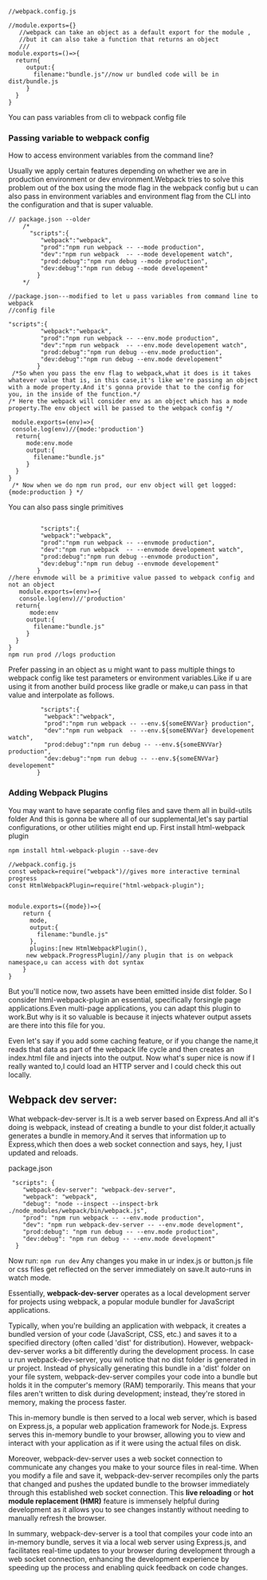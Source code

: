 ```
//webpack.config.js

//module.exports={}
   //webpack can take an object as a default export for the module ,
   //but it can also take a function that returns an object 
   ///
module.exports=()=>{
  return{
     output:{
       filename:"bundle.js"//now ur bundled code will be in dist/bundle.js
     }
  }
}

```
You can pass variables from cli to webpack config file
### Passing variable to webpack config
How to access environment variables from the command line?

Usually we apply certain features depending on whether we are in production environment or dev environment.Webpack tries to solve this 
problem out of the box using the mode flag in the webpack config but u can also pass in environment variables and environment flag from the CLI into 
the configuration and that is super valuable.

```
// package.json --older 
    /*
      "scripts":{
         "webpack":"webpack",
         "prod":"npm run webpack -- --mode production",
         "dev":"npm run webpack  -- --mode developement watch",
         "prod:debug":"npm run debug --mode production",
         "dev:debug":"npm run debug --mode developement"
        }
    */

//package.json---modified to let u pass variables from command line to webpack
//config file

"scripts":{
         "webpack":"webpack",
         "prod":"npm run webpack -- --env.mode production",
         "dev":"npm run webpack  -- --env.mode developement watch",
         "prod:debug":"npm run debug --env.mode production",
         "dev:debug":"npm run debug --env.mode developement"
        }
 /*So when you pass the env flag to webpack,what it does is it takes whatever value that is, in this case,it's like we're passing an object with a mode property.And it's gonna provide that to the config for you, in the inside of the function.*/       
/* Here the webpack will consider env as an object which has a mode property.The env object will be passed to the webpack config */       
        
 module.exports=(env)=>{
 console.log(env)//{mode:'production'}
  return{
     mode:env.mode
     output:{
       filename:"bundle.js"
     }
  }
}
 /* Now when we do npm run prod, our env object will get logged: {mode:production } */
```
   You can also pass single primitives
```
         
         "scripts":{
         "webpack":"webpack",
         "prod":"npm run webpack -- --envmode production",
         "dev":"npm run webpack  -- --envmode developement watch",
         "prod:debug":"npm run debug --envmode production",
         "dev:debug":"npm run debug --envmode developement"
        }
//here envmode will be a primitive value passed to webpack config and not an object
   module.exports=(env)=>{
   console.log(env)//'production'
  return{
      mode:env
     output:{
       filename:"bundle.js"
     }
  }
}
npm run prod //logs production

```
Prefer passing in an object as u might want to pass multiple things to webpack config like test parameters or environment 
variables.Like if u are using it from another build process like gradle or make,u can pass in that value and interpolate as follows.

```
         "scripts":{
          "webpack":"webpack",
          "prod":"npm run webpack -- --env.${someENVVar} production",
          "dev":"npm run webpack  -- --env.${someENVVar} developement watch",
          "prod:debug":"npm run debug -- --env.${someENVVar} production",
          "dev:debug":"npm run debug -- --env.${someENVVar} developement"
        }

```

### Adding Webpack Plugins
You may want to have separate config files and save them all in build-utils folder
And this is gonna be where all of our supplemental,let's say partial configurations, or other utilities might end up.
First install html-webpack plugin
```
npm install html-webpack-plugin --save-dev 
```
```
//webpack.config.js
const webpack=require("webpack")//gives more interactive terminal progress
const HtmlWebpackPlugin=require("html-webpack-plugin");


module.exports=({mode})=>{
    return {
      mode,
      output:{
        filename:"bundle.js"
      },
      plugins:[new HtmlWebpackPlugin(),
     new webpack.ProgressPlugin]//any plugin that is on webpack namespace,u can access with dot syntax
    }
}

```

But you'll notice now, two assets have been emitted inside dist folder.
So I consider html-webpack-plugin an essential, specifically forsingle page applications.Even multi-page applications, you can adapt this plugin to work.But why is it so valuable is because it injects whatever output 
assets are there into this file for you.

Even let's say if you add some caching feature, or if you change the name,it reads that data as part of the webpack life cycle and then creates an index.html file and injects into the output.
Now what's super nice is now if I really wanted to,I could load an HTTP server and I could check this out locally.


## Webpack dev server:
What webpack-dev-server is.It is a web server based on Express.And all it's doing is webpack, instead of creating a bundle to your dist folder,it actually generates a bundle in memory.And it serves that information up to Express,which then does a web socket connection and says, hey, I just updated and reloads.

package.json
```
 "scripts": {
    "webpack-dev-server": "webpack-dev-server",
    "webpack": "webpack",
    "debug": "node --inspect --inspect-brk ./node_modules/webpack/bin/webpack.js",
    "prod": "npm run webpack -- --env.mode production",
    "dev": "npm run webpack-dev-server -- --env.mode development",
    "prod:debug": "npm run debug -- --env.mode production",
    "dev:debug": "npm run debug -- --env.mode development"
  }
```
Now run: ```npm run dev```
Any changes you make in ur index.js or button.js file or css files get reflected on the server immediately on save.It auto-runs in watch mode.

Essentially, **webpack-dev-server** operates as a local development server for projects using webpack, a popular module bundler for JavaScript applications.

Typically, when you're building an application with webpack, it creates a bundled version of your code (JavaScript, CSS, etc.) and saves it to a specified directory (often called 'dist' for distribution). However, webpack-dev-server works a bit differently during the development process.
In case u run webpack-dev-server, you wil notice that no dist folder is generated in ur project.
Instead of physically generating this bundle in a 'dist' folder on your file system, webpack-dev-server compiles your code into a bundle but holds it in the computer's memory (RAM) temporarily. This means that your files aren't written to disk during development; instead, they're stored in memory, making the process faster.

This in-memory bundle is then served to a local web server, which is based on Express.js, a popular web application framework for Node.js. Express serves this in-memory bundle to your browser, allowing you to view and interact with your application as if it were using the actual files on disk.

Moreover, webpack-dev-server uses a web socket connection to communicate any changes you make to your source files in real-time. When you modify a file and save it, webpack-dev-server recompiles only the parts that changed and pushes the updated bundle to the browser immediately through this established web socket connection. This **live reloading** or **hot module replacement (HMR)** feature is immensely helpful during development as it allows you to see changes instantly without needing to manually refresh the browser.

In summary, webpack-dev-server is a tool that compiles your code into an in-memory bundle, serves it via a local web server using Express.js, and facilitates real-time updates to your browser during development through a web socket connection, enhancing the development experience by speeding up the process and enabling quick feedback on code changes.
